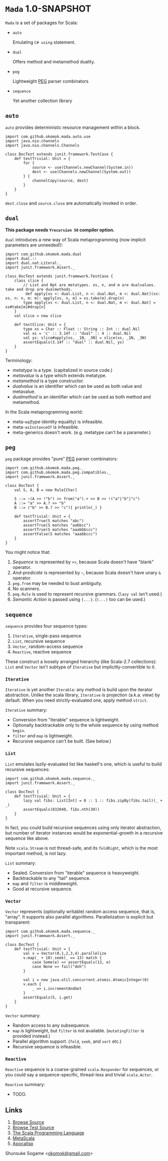 # `Mada` 1.0-SNAPSHOT



`Mada` is a set of packages for Scala:

- `auto`

    Emulating `C# using` statement.

- `dual`

    Offers method and metamethod duality.

- `peg`

    Lightweight [PEG] parser combinators

- `sequence`

    Yet another collection library



## `auto`

`auto` provides deterministic resource management within a block.

    import com.github.okomok.mada.auto.use
    import java.nio.channels
    import java.nio.channels.Channels

    class DocTezt extends junit.framework.TestCase {
        def testTrivial: Unit = {
            for {
                source <- use(Channels.newChannel(System.in))
                dest <- use(Channels.newChannel(System.out))
            } {
                channelCopy(source, dest)
            }
        }
    }

`dest.close` and `source.close` are automatically invoked in order.



## `dual`

**This package needs `Yrecursion 50` compiler option.**

`dual` introduces a new way of Scala metaprogramming (now implicit parameters are unneeded!):

    import com.github.okomok.mada.dual
    import dual.::
    import dual.nat.Literal._
    import junit.framework.Assert._

    class DocTest extends junit.framework.TestCase {
        class slice {
            // List and Nat are metatypes. xs, n, and m are dualvalues. take and drop are dualmethods.
             def apply[xs <: dual.List, n <: dual.Nat, m <: dual.Nat](xs: xs, n: n, m: m): apply[xs, n, m] = xs.take(m).drop(n)
            type apply[xs <: dual.List, n <: dual.Nat, m <: dual.Nat] = xs#take[m]#drop[n]
        }
        val slice = new slice

        def testSlice: Unit = {
            type xs = Char :: Float :: String :: Int :: dual.Nil
            val xs = 'c' :: 3.14f :: "dual" :: 4 :: dual.Nil
            val ys: slice#apply[xs, _1N, _3N] = slice(xs, _1N, _3N)
            assertEquals(3.14f :: "dual" :: dual.Nil, ys)
        }
    }

Terminology:

* _metatype_ is a type. (capitalized in source code.)
* _metavalue_ is a type which extends metatype.
* _metamethod_ is a type constructor.
* _dualvalue_ is an identifier which can be used as both value and metavalue.
* _dualmethod_ is an identifier which can be used as both method and metamethod.

In the Scala metaprogramming world:

* meta-`eq`(type identity equality) is infeasible.
* meta-`asInstanceOf` is infeasible.
* meta-generics doesn't work. (e.g. metatype can't be a parameter.)



## `peg`

`peg` package provides "pure" [PEG] parser combinators:

    import com.github.okomok.mada.peg._
    import com.github.okomok.mada.peg.compatibles._
    import junit.framework.Assert._

    class DocTest {
        val S, A, B = new Rule[Char]

        S ::= ~(A >> !"b") >> from("a").+ >> B >> !("a"|"b"|"c")
        A ::= "a" >> A.? >> "b"
        B ::= ("b" >> B.? >> "c"){ println(_) }

        def testTrivial: Unit = {
            assertTrue(S matches "abc")
            assertTrue(S matches "aabbcc")
            assertTrue(S matches "aaabbbccc")
            assertFalse(S matches "aaabbccc")
        }
    }

You might notice that:

1. *Sequence* is represented by `>>`, because Scala doesn't have "blank" operator.
1. *And-predicate* is represented by `~`, because Scala doesn't have unary `&` operator.
1. `peg.from` may be needed to bust ambiguity.
1. No scanners.
1. `peg.Rule` is used to represent recursive grammars. (`lazy val` isn't used.)
1. *Semantic Action* is passed using `{...}`. (`(...)` too can be used.)



## `sequence`

`sequence` provides four sequence types:

1. `Iterative`, single-pass sequence
1. `List`, recursive sequence
1. `Vector`, random-access sequence
1. `Reactive`, reactive sequence

These construct a loosely arranged hierarchy (like Scala-2.7 collections):
`List` and `Vector` isn't subtype of `Iterative` but implicitly-convertible to it.


### `Iterative`

`Iterative` is yet another `Iterable`: any method is build upon the iterator abstraction.
Unlike the scala library, `Iterative` is projection (a.k.a. view) by default.
When you need strictly-evaluated one, apply method `strict`.

`Iterative` summary:

* Conversion from "iterable" sequence is lightweight.
* Optionally backtrackable only to the whole sequence by using method `begin`.
* `filter` and `map` is lightweight.
* Recursive sequence can't be built. (See below.)


### `List`

`List` emulates lazily-evaluated list like haskell's one,
which is useful to build recursive sequences:

    import com.github.okomok.mada.sequence._
    import junit.framework.Assert._

    class DocTest {
        def testTrivial: Unit = {
            lazy val fibs: List[Int] = 0 :: 1 :: fibs.zipBy(fibs.tail)(_ + _)
            assertEquals(832040, fibs.nth(30))
        }
    }

In fact, you could build recursive sequences using only iterator abstraction,
but number of iterator instances would be exponential-growth in a recursive sequence like above.

Note `scala.Stream` is not thread-safe, and its `foldRight`, which is the most important method, is not lazy.

`List` summary:

* Sealed. Conversion from "iterable" sequence is heavyweight.
* Backtrackable to any "tail" sequence.
* `map` and `filter` is middleweight.
* Good at recursive sequence.


### `Vector`

`Vector` represents (optionally writable) random access sequence, that is, "array".
It supports also parallel algorithms. Parallelization is explicit but transparent:

    import com.github.okomok.mada.sequence._
    import junit.framework.Assert._

    class DocTest {
        def testTrivial: Unit = {
            val v = Vector(0,1,2,3,4).parallelize
            v.map(_ + 10).seek(_ == 13) match {
                case Some(e) => assertEquals(13, e)
                case None => fail("doh")
            }

            val i = new java.util.concurrent.atomic.AtomicInteger(0)
            v.each {
                _ => i.incrementAndGet
            }
            assertEquals(5, i.get)
        }
    }

`Vector` summary:

* Random access to any subsequence.
* `map` is lightweight, but `filter` is not available. (`mutatingFilter` is provided instead.)
* Parallel algorithm support. (`fold`, `seek`, and `sort` etc.)
* Recursive sequence is infeasible.


### `Reactive`

`Reactive` sequence is a coarse-grained `scala.Responder` for sequences,
or you could say a sequence-specific, thread-less and trivial `scala.Actor`.

`Reactive` summary:

* TODO.



## Links

1. [Browse Source]
1. [Browse Test Source]
1. [The Scala Programming Language]
1. [MetaScala]
1. [Apocalisp]



Shunsuke Sogame <<okomok@gmail.com>>



[MIT License]: http://www.opensource.org/licenses/mit-license.php "MIT License"
[Browse Source]: http://github.com/okomok/mada/tree/master/src/main/scala "Browse Source"
[Browse Test Source]: http://github.com/okomok/mada/tree/master/src/test/scala "Browse Test Source"
[The Scala Programming Language]: http://www.scala-lang.org/ "The Scala Programming Language"
[PEG]: http://en.wikipedia.org/wiki/Parsing_expression_grammar "PEG"
[MetaScala]: http://www.assembla.com/wiki/show/metascala
[Apocalisp]: http://apocalisp.wordpress.com/

